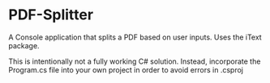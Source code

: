 # PDF-Splitter
A Console application that splits a PDF based on user inputs. Uses the iText package.

This is intentionally not a fully working C# solution. Instead, incorporate the Program.cs file into your own project in order to avoid errors in .csproj
